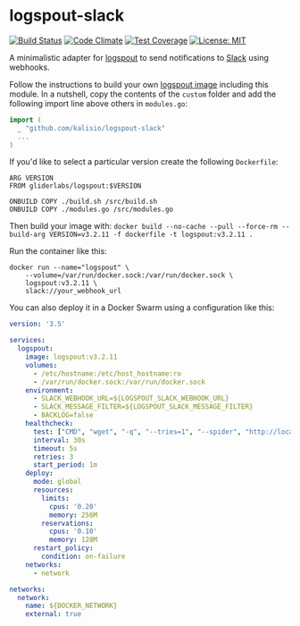 # logspout-slack

[![Build Status](https://travis-ci.org/kalisio/logspout-slack.png?branch=master)](https://travis-ci.org/kalisio/logspout-slack)
[![Code Climate](https://codeclimate.com/github/kalisio/logspout-slack/badges/gpa.svg)](https://codeclimate.com/github/kalisio/logspout-slack)
[![Test Coverage](https://codeclimate.com/github/kalisio/logspout-slack/badges/coverage.svg)](https://codeclimate.com/github/kalisio/logspout-slack/coverage)
[![License: MIT](https://img.shields.io/badge/License-MIT-yellow.svg)](https://opensource.org/licenses/MIT)

A minimalistic adapter for [logspout](https://github.com/gliderlabs/logspout) to send notifications to [Slack](https://slack.com/) using webhooks.

Follow the instructions to build your own [logspout image](https://github.com/gliderlabs/logspout/tree/master/custom) including this module.
In a nutshell, copy the contents of the `custom` folder and add the following import line above others in `modules.go`:
```go
import (
  _ "github.com/kalisio/logspout-slack"
  ...
)
```

If you'd like to select a particular version create the following `Dockerfile`:
```
ARG VERSION
FROM gliderlabs/logspout:$VERSION

ONBUILD COPY ./build.sh /src/build.sh
ONBUILD COPY ./modules.go /src/modules.go
```

Then build your image with: `docker build --no-cache --pull --force-rm --build-arg VERSION=v3.2.11 -f dockerfile -t logspout:v3.2.11 .`

Run the container like this:
```
docker run --name="logspout" \
	--volume=/var/run/docker.sock:/var/run/docker.sock \
	logspout:v3.2.11 \
	slack://your_webhook_url
```

You can also deploy it in a Docker Swarm using a configuration like this:
```yml
version: '3.5'

services:
  logspout:
    image: logspout:v3.2.11
    volumes:
      - /etc/hostname:/etc/host_hostname:ro
      - /var/run/docker.sock:/var/run/docker.sock
    environment:
      - SLACK_WEBHOOK_URL=${LOGSPOUT_SLACK_WEBHOOK_URL}
      - SLACK_MESSAGE_FILTER=${LOGSPOUT_SLACK_MESSAGE_FILTER}
      - BACKLOG=false
    healthcheck:
      test: ["CMD", "wget", "-q", "--tries=1", "--spider", "http://localhost:80/health"]
      interval: 30s
      timeout: 5s
      retries: 3
      start_period: 1m
    deploy:
      mode: global
      resources:
        limits:
          cpus: '0.20'
          memory: 256M
        reservations:
          cpus: '0.10'
          memory: 128M
      restart_policy:
        condition: on-failure
    networks:
      - network

networks:
  network:
    name: ${DOCKER_NETWORK}
    external: true
```

